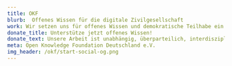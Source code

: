 ```yaml
---
title: OKF
blurb:  Offenes Wissen für die digitale Zivilgesellschaft
work: Wir setzen uns für offenes Wissen und demokratische Teilhabe ein. Dafür entwickeln wir Technologien und Instrumente und stärken so die Zivilgesellschaft.
donate_title: Unterstütze jetzt offenes Wissen!
donate_text: Unsere Arbeit ist unabhängig, überparteilich, interdisziplinär und nicht kommerziell. Mit einer Spende unterstützt Du uns und unsere Community.
meta: Open Knowledge Foundation Deutschland e.V.
img_header: /okf/start-social-og.png
---
```


